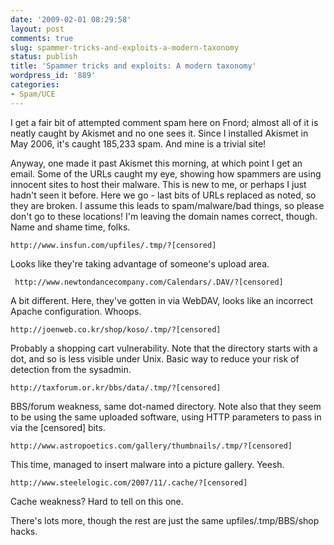 ```yaml
---
date: '2009-02-01 08:29:58'
layout: post
comments: true
slug: spammer-tricks-and-exploits-a-modern-taxonomy
status: publish
title: 'Spammer tricks and exploits: A modern taxonomy'
wordpress_id: '889'
categories:
- Spam/UCE
---
```


I get a fair bit of attempted comment spam here on Fnord; almost all of it is neatly caught by Akismet and no one sees it. Since I installed Akismet in May 2006, it's caught 185,233 spam. And mine is a trivial site!

Anyway, one made it past Akismet this morning, at which point I get an email. Some of the URLs caught my eye, showing how spammers are using innocent sites to host their malware. This is new to me, or perhaps I just hadn't seen it before. Here we go - last bits of URLs replaced as noted, so they are broken. I assume this leads to spam/malware/bad things, so please don't go to these locations! I'm leaving the domain names correct, though. Name and shame time, folks.

    
    http://www.insfun.com/upfiles/.tmp/?[censored]


Looks like they're taking advantage of someone's upload area.

    
     http://www.newtondancecompany.com/Calendars/.DAV/?[censored]


A bit different. Here, they've gotten in via WebDAV, looks like an incorrect Apache configuration. Whoops.

    
    http://joenweb.co.kr/shop/koso/.tmp/?[censored]


Probably a shopping cart vulnerability. Note that the directory starts with a dot, and so is less visible under Unix. Basic way to reduce your risk of detection from the sysadmin.

    
    http://taxforum.or.kr/bbs/data/.tmp/?[censored]


BBS/forum weakness, same dot-named directory. Note also that they seem to be using the same uploaded software, using HTTP parameters to pass in via the [censored] bits.

    
    http://www.astropoetics.com/gallery/thumbnails/.tmp/?[censored]


This time, managed to insert malware into a picture gallery. Yeesh.

    
    http://www.steelelogic.com/2007/11/.cache/?[censored]


Cache weakness? Hard to tell on this one.

There's lots more, though the rest are just the same upfiles/.tmp/BBS/shop hacks. 
